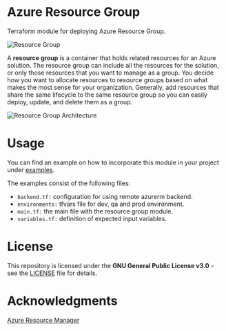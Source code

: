 # Azure Resource Group

Terraform module for deploying Azure Resource Group.

![Resource Group](https://tinyurl.com/y2t5b4rq)

A **resource group** is a container that holds related resources for an Azure
solution. The resource group can include all the resources for the solution, or
only those resources that you want to manage as a group. You decide how you want
to allocate resources to resource groups based on what makes the most sense for
your organization. Generally, add resources that share the same lifecycle to the
same resource group so you can easily deploy, update, and delete them as a
group.

![Resource Group Architecture](https://tinyurl.com/y4uzve6y)

# Usage

You can find an example on how to incorporate this module in your project under
[examples](examples).

The examples consist of the following files:

- `backend.tf:` configuration for using remote azurerm backend.
- `environments:` tfvars file for dev, qa and prod environment.
- `main.tf:` the main file with the resource group module.
- `variables.tf:` definition of expected input variables.

# License

This repository is licensed under the **GNU General Public License v3.0** - see
the [LICENSE](LICENSE) file for details.

# Acknowledgments

[Azure Resource Manager](https://tinyurl.com/y4od8qs9)
